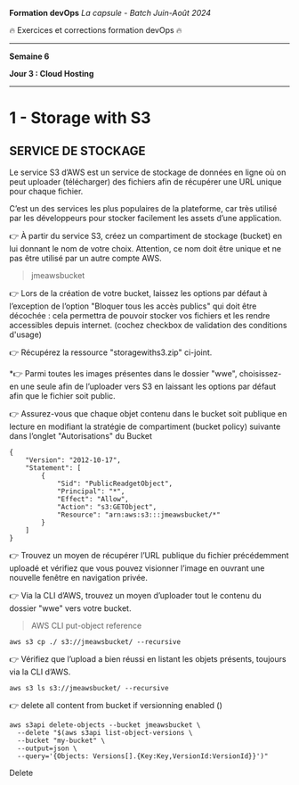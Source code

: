 **Formation devOps**
_La capsule - Batch Juin-Août 2024_

:fire: Exercices et corrections formation devOps :fire:

---

**Semaine 6**

**Jour 3 : Cloud Hosting**

---

# 1 - Storage with S3

## SERVICE DE STOCKAGE

Le service S3 d’AWS est un service de stockage de données en ligne où on peut uploader (télécharger) des fichiers afin de récupérer une URL unique pour chaque fichier.

C’est un des services les plus populaires de la plateforme, car très utilisé par les développeurs pour stocker facilement les assets d’une application.

👉 À partir du service S3, créez un compartiment de stockage (bucket) en lui donnant le nom de votre choix.
Attention, ce nom doit être unique et ne pas être utilisé par un autre compte AWS.

> jmeawsbucket

👉 Lors de la création de votre bucket, laissez les options par défaut à l’exception de l’option "Bloquer tous les accès publics" 
qui doit être décochée : cela permettra de pouvoir stocker vos fichiers et les rendre accessibles depuis internet. 
(cochez checkbox de validation des conditions d'usage)


👉 Récupérez la ressource "storagewiths3.zip" ci-joint.

*👉 Parmi toutes les images présentes dans le dossier "wwe", 
choisissez-en une seule afin de l’uploader vers S3 en laissant les options par défaut afin que le fichier soit public.

 👉 Assurez-vous que chaque objet contenu dans le bucket soit publique en lecture en modifiant la stratégie de compartiment (bucket policy) suivante dans l’onglet "Autorisations" du Bucket

```
{
	"Version": "2012-10-17",
	"Statement": [
		{
			"Sid": "PublicReadgetObject",
			"Principal": "*",
			"Effect": "Allow",
			"Action": "s3:GETObject",
			"Resource": "arn:aws:s3:::jmeawsbucket/*"
		}
	]
}
```

👉 Trouvez un moyen de récupérer l’URL publique du fichier précédemment uploadé et vérifiez que vous pouvez visionner l’image en ouvrant une nouvelle fenêtre en navigation privée.

👉 Via la CLI d’AWS, trouvez un moyen d’uploader tout le contenu du dossier "wwe" vers votre bucket.

> AWS CLI put-object reference

```
aws s3 cp ./ s3://jmeawsbucket/ --recursive
```

👉 Vérifiez que l’upload a bien réussi en listant les objets présents, toujours via la CLI d’AWS.

```
aws s3 ls s3://jmeawsbucket/ --recursive
```

👉 delete all content from bucket if versionning enabled ()

```
aws s3api delete-objects --bucket jmeawsbucket \ 
  --delete "$(aws s3api list-object-versions \
  --bucket "my-bucket" \
  --output=json \
  --query='{Objects: Versions[].{Key:Key,VersionId:VersionId}}')"
```
Delete
